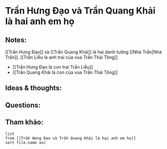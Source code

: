 # Trần Hưng Đạo và Trần Quang Khải là hai anh em họ

## Notes:
[[Trần Hưng Đạo]] và [[Trần Quang Khải]] là hai danh tướng [[Nhà Trần|Nhà Trần]]. [[Trần Liễu là anh trai của vua Trần Thái Tông]]
- [[Trần Hưng Đạo là con trai Trần Liễu]]
- [[Trần Quang Khải là con của vua Trần Thái Tông]]


## Ideas & thoughts:

## Questions:


## Tham khảo:
```dataview
list
from [[Trần Hưng Đạo và Trần Quang Khải là hai anh em họ]]
sort file.name asc
```